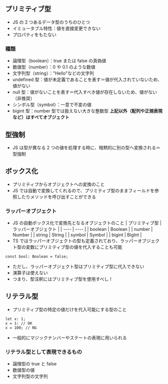 ## プリミティブ型

- JS の 2 つあるデータ型のうちのひとつ
- イミュータブル特性：値を直接変更できない
- プロパティをもたない

### 種類

- 論理型（boolean）：true または false の真偽値
- 数値型（number）：0 や 0.1 のような数値
- 文字列型（string）："Hello"などの文字列
- undefined 型：値が未定義であることを表す＝値が代入されていないため、値がない
- null 型：値がないことを表す＝代入すべき値が存在しないため、値がない（非推奨）
- シンボル型（symbol）：一意で不変の値
- bigint 型：number 型では扱えない大きな整数型
  **上記以外（配列や正規表現など）はすべてオブジェクト**

## 型強制

- JS は型が異なる 2 つの値を処理する時に、暗黙的に別の型へ変換される＝型強制

## ボックス化

- プリミティブからオブジェクトへの変換のこと
- JS では自動で変換してくれるので、プリミティブ型のままフィールドを参照したりメソッドを呼び出すことができる

### ラッパーオブジェクト

- JS の自動ボックス化で変換先となるオブジェクトのこと
  | プリミティブ型 | ラッパーオブジェクト |
  | ---- | ---- |
  | boolean | Boolean |
  | number | Number |
  | string | String |
  | symbol | Symbol |
  | bigint | BigInt |
- TS ではラッパーオブジェクトの型も定義されており、ラッパーオブジェクト型の変数にプリミティブ型の値を代入することも可能

```
const bool: Boolean = false;
```

- ただし、ラッパーオブジェクト型はプリミティブ型に代入できない
- 演算子は使えない
- つまり、型注釈にはプリミティブ型を使用すべし！

## リテラル型

- プリミティブ型の特定の値だけを代入可能にする型のこと

```
let x: 1;
x = 1: // OK
x = 100; // NG
```

- 一般的にマジックナンバーやステートの表現に用いられる

### リテラル型として表現できるもの

- 論理型の true と false
- 数値型の値
- 文字列型の文字列
